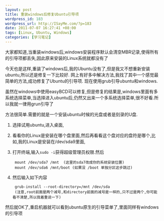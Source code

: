 ```yaml
--- 
layout: post
title: 重装windows后修复Ubuntu引导项
wordpress_id: 183
wordpress_url: http://ISayMe.com/?p=183
date: 2011-07-07 16:27:41 +08:00
tags: [Linux, Ubuntu, Windows]
categories: [学习笔记]
---
```

大家都知道,当重装windows后,windows安装程序默认会清空MBR记录,使得所有的引导项都丢失,因此原来安装的Linux系统就都没有了

今天也是这样,重装了windows后,我的Ubuntu没有了,但是我又不想重新安装ubuntu,所以还是修复一下比较好.
网上有好多中解决方法,我找了其中一个感觉最简单的方法,成功修复了Ubuntu的引导项.
现在使用grub引导ubuntu和windows.

虽然在windows中使用easyBCD可以修复,但是修复的结果是,windows里面有多系统选择菜单,当选择进入ubuntu后,仍然又出来一个多系统选择菜单,很不好看.所以我就一律用grun引导了

方法很简单.需要的就是一个安装ubuntu时候的光盘或者是刻录的U盘.

1. 选择试用ubuntu,进入桌面,

2. 看看你的Linux是安装在哪个盘里面,然后再看看这个盘对应的盘符是哪个,比如,我的Linux是安装在/dev/sda9里面,

3. 打开终端,输入`sudo -i`获得超级管理员权限.然后

        mount /dev/sda7 /mnt  (这里的sda7改成你的系统安装位置)
        mount /dev/sda6 /mnt/boot (如果没 /boot 单独分区这步跳过)
        
4. 然后输入如下内容  

        grub-install --root-directory=/mnt /dev/sda
        (注意,root前面是两个减号,和directory前面的减号是一样的,只不过是两个,你可能看不清楚,所以我着重说一下)

然后就OK了,重启机器就可以看到ubuntu原生的引导菜单了,里面同样有windows的引导项
